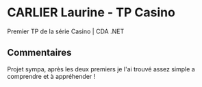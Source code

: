 # CARLIER Laurine - TP Casino

Premier TP de la série Casino | CDA .NET

## Commentaires

Projet sympa, après les deux premiers je l'ai trouvé assez simple a comprendre et à appréhender !
